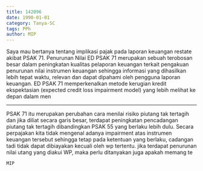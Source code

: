 ```yaml
---
title: 142096
date: 1990-01-01
category: Tanya-SC
tags: PPh
author: MIP
---
```


Saya mau bertanya tentang implikasi pajak pada laporan keuangan restate akibat PSAK 71. Penurunan Nilai ED PSAK 71 merupakan sebuah terobosan besar dalam peningkatan kualitas pelaporan keuangan terkait pengakuan penurunan nilai instrumen keuangan sehingga informasi yang dihasilkan lebih tepat waktu, relevan dan dapat dipahami oleh pengguna laporan keuangan. ED PSAK 71 memperkenalkan metode kerugian kredit ekspektasian (expected credit loss impairment model) yang lebih melihat ke depan dalam men

---

PSAK 71 itu merupakan perubahan cara menilai risiko piutang tak tertagih dan jika diliat secara garis besar, terdapat peningkatan pencadangan piutang tak tertagih dibandingkan PSAK 55 yang berlaku lebih dulu. Secara perpajakan kita tidak mengenal adanya impairment atas instrumen keuangan tersebut sehingga tetap pada ketentuan yang berlaku, cadangan tadi tidak dapat dibiayakan kecuali oleh wp tertentu. jika terdapat penurunan nilai utang yang diakui WP, maka perlu ditanyakan juga apakah memang te

`MIP`
